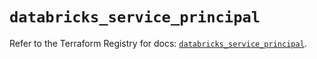 # `databricks_service_principal`

Refer to the Terraform Registry for docs: [`databricks_service_principal`](https://registry.terraform.io/providers/databricks/databricks/1.50.0/docs/resources/service_principal).
